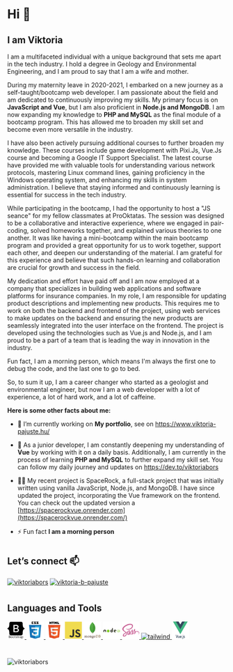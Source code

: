 # Hi  👋

## I am Viktoria
I am a multifaceted individual with a unique background that sets me apart in the tech industry. I hold a degree in Geology and Environmental Engineering, and I am proud to say that I am a wife and mother. 

During my maternity leave in 2020-2021, I embarked on a new journey as a self-taught/bootcamp web developer. I am passionate about the field and am dedicated to continuously improving my skills. My primary focus is on **JavaScript and Vue**, but I am also proficient in **Node.js and MongoDB**. I am now expanding my knowledge to **PHP and MySQL** as the final module of a bootcamp program. This has allowed me to broaden my skill set and become even more versatile in the industry. 

I have also been actively pursuing additional courses to further broaden my knowledge. These courses include game development with Pixi.Js, Vue.Js course and becoming a Google IT Support Specialist. The latest course have provided me with valuable tools for understanding various network protocols, mastering Linux command lines, gaining proficiency in the Windows operating system, and enhancing my skills in system administration. I believe that staying informed and continuously learning is essential for success in the tech industry.

While participating in the bootcamp, I had the opportunity to host a "JS seance" for my fellow classmates at ProOktatas. The session was designed to be a collaborative and interactive experience, where we engaged in pair-coding, solved homeworks together, and explained various theories to one another. It was like having a mini-bootcamp within the main bootcamp program and provided a great opportunity for us to work together, support each other, and deepen our understanding of the material. I am grateful for this experience and believe that such hands-on learning and collaboration are crucial for growth and success in the field.

My dedication and effort have paid off and I am now employed at a company that specializes in building web applications and software platforms for insurance companies. In my role, I am responsible for updating product descriptions and implementing new products. This requires me to work on both the backend and frontend of the project, using web services to make updates on the backend and ensuring the new products are seamlessly integrated into the user interface on the frontend. The project is developed using the technologies such as Vue.js and Node.js, and I am proud to be a part of a team that is leading the way in innovation in the industry.

Fun fact, I am a morning person, which means I'm always the first one to debug the code, and the last one to go to bed.

So, to sum it up, I am a career changer who started as a geologist and environmental engineer, but now I am a web developer with a lot of experience, a lot of hard work, and a lot of caffeine.

**Here is some other facts about me:**
- 🔭 I’m currently working on **My portfolio**, see on https://www.viktoria-pajuste.hu/

- 🌱 As a junior developer, I am constantly deepening my understanding of **Vue** by working with it on a daily basis. Additionally, I am currently in the process of learning **PHP and MySQL** to further expand my skill set. You can follow my daily journey and updates on https://dev.to/viktoriabors

- 👨‍💻 My recent project is SpaceRock, a full-stack project that was initially written using vanilla JavaScript, Node.js, and MongoDB. I have since updated the project, incorporating the Vue framework on the frontend. You can check out the updated version a [https://spacerockvue.onrender.com](https://spacerockvue.onrender.com/)

- ⚡ Fun fact **I am a morning person**
#

## Let’s connect   📫
<p align="left">
<a href="https://dev.to/viktoriabors" target="blank"><img align="center" src="https://raw.githubusercontent.com/rahuldkjain/github-profile-readme-generator/master/src/images/icons/Social/devto.svg" alt="viktoriabors" height="30" width="40" /></a>
<a href="https://linkedin.com/in/viktoria-b-pajuste" target="blank"><img align="center" src="https://raw.githubusercontent.com/rahuldkjain/github-profile-readme-generator/master/src/images/icons/Social/linked-in-alt.svg" alt="viktoria-b-pajuste" height="30" width="40" /></a>
</p>

#

## Languages and Tools
<p align="left"> <a href="https://getbootstrap.com" target="_blank" rel="noreferrer"> <img src="https://raw.githubusercontent.com/devicons/devicon/master/icons/bootstrap/bootstrap-plain-wordmark.svg" alt="bootstrap" width="40" height="40"/> </a> <a href="https://www.w3schools.com/css/" target="_blank" rel="noreferrer"> <img src="https://raw.githubusercontent.com/devicons/devicon/master/icons/css3/css3-original-wordmark.svg" alt="css3" width="40" height="40"/> </a> <a href="https://www.w3.org/html/" target="_blank" rel="noreferrer"> <img src="https://raw.githubusercontent.com/devicons/devicon/master/icons/html5/html5-original-wordmark.svg" alt="html5" width="40" height="40"/> </a> <a href="https://developer.mozilla.org/en-US/docs/Web/JavaScript" target="_blank" rel="noreferrer"> <img src="https://raw.githubusercontent.com/devicons/devicon/master/icons/javascript/javascript-original.svg" alt="javascript" width="40" height="40"/> </a> <a href="https://www.mongodb.com/" target="_blank" rel="noreferrer"> <img src="https://raw.githubusercontent.com/devicons/devicon/master/icons/mongodb/mongodb-original-wordmark.svg" alt="mongodb" width="40" height="40"/> </a> <a href="https://nodejs.org" target="_blank" rel="noreferrer"> <img src="https://raw.githubusercontent.com/devicons/devicon/master/icons/nodejs/nodejs-original-wordmark.svg" alt="nodejs" width="40" height="40"/> </a> <a href="https://sass-lang.com" target="_blank" rel="noreferrer"> <img src="https://raw.githubusercontent.com/devicons/devicon/master/icons/sass/sass-original.svg" alt="sass" width="40" height="40"/> </a> <a href="https://tailwindcss.com/" target="_blank" rel="noreferrer"> <img src="https://www.vectorlogo.zone/logos/tailwindcss/tailwindcss-icon.svg" alt="tailwind" width="40" height="40"/> </a> <a href="https://vuejs.org/" target="_blank" rel="noreferrer"> <img src="https://raw.githubusercontent.com/devicons/devicon/master/icons/vuejs/vuejs-original-wordmark.svg" alt="vuejs" width="40" height="40"/> </a> </p>

#

<p><img align="center" src="https://github-readme-stats.vercel.app/api/top-langs?username=viktoriabors&show_icons=true&locale=en&layout=compact" alt="viktoriabors" /></p>
